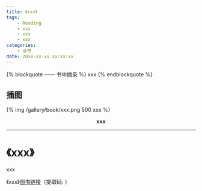 ```yaml
---
title: 《xxx》
tags:
	- Reading
	- xxx
	- xxx
	- xxx
categories:
	- 读书
date: 20xx-xx-xx xx:xx:xx
---
```


{% blockquote —— 书中摘录 %}
xxx
{% endblockquote %}

<!-- more -->

## 插图
{% img /gallery/book/xxx.png 500 xxx %}
<p align="center"><b>xxx</b></p>

-----

# 《xxx》

xxx

《xxx》[图书链接](https://pan.baidu.com/s/)（提取码: ）